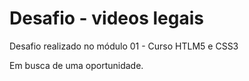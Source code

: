 # Desafio - videos legais
 Desafio realizado no módulo 01 - Curso HTLM5 e CSS3

 Em busca de uma oportunidade.